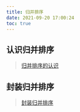 ```yaml
---
title: 归并排序
date: 2021-09-20 17:00:24
toc: true
---
```


## 认识归并排序
>[归并排序的认识](/All/algorithm/MergeSort/know "认识归并")

## 封装归并排序
>[封装归并排序](/All/algorithm/MergeSort/package "封装归并排序")